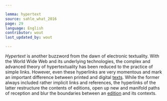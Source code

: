 ```yaml
---

lemma: hypertext
source: sahle_what_2016
page: 29
language: English
contributor: wout
last_updated_by: wout

---
```


_Hypertext_ is another buzzword from the dawn of electronic textuality. With the World Wide Web and its underlying technologies, the complex and advanced theory of hypertextuality has been reduced to the practice of simple links. However, even these hyperlinks are very momentous and mark an important difference between printed and digital [texts](text.html). While the former always included rather implicit links and references, the hyperlinks of the latter restructure the contents of editions, open up new and manifold paths of reception and blur the boundaries between an [edition](editionScholarly.html) and its contexts.
